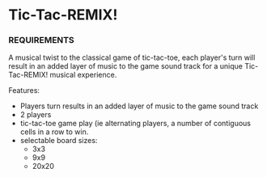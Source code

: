 # Tic-Tac-REMIX!

### REQUIREMENTS
A musical twist to the classical game of tic-tac-toe, each player's turn will result in an added layer of music to the game sound track for a unique Tic-Tac-REMIX! musical experience.

Features:
- Players turn results in an added layer of music to the game sound track
- 2 players
- tic-tac-toe game play (ie alternating players, a number of contiguous cells in a row to win.
- selectable board sizes:
  - 3x3
  - 9x9
  - 20x20

